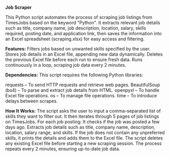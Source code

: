 **Job Scraper**

This Python script automates the process of scraping job listings from TimesJobs based on the keyword "Python". It extracts relevant job details such as title, company name, job description, location, salary, skills required, posting date, and application link, then saves the information into an Excel spreadsheet (scraping.xlsx) for easy access and filtering.

**Features:**
Filters jobs based on unwanted skills specified by the user.
Stores job details in an Excel file, appending new data dynamically.
Deletes the previous Excel file before each run to ensure fresh data.
Runs continuously in a loop, scraping job data every 2 minutes.

**Dependencies:**
This script requires the following Python libraries:

requests – To send HTTP requests and retrieve web pages.
BeautifulSoup (bs4) – To parse and extract job details from HTML.
openpyxl – To handle Excel file operations.
os – To manage file operations.
time – To introduce delays between scrapes.

**How It Works:**
The script asks the user to input a comma-separated list of skills they want to filter out.
It then iterates through 5 pages of job listings on TimesJobs.
For each job posting:
It checks if the job was posted a few days ago.
Extracts job details such as title, company name, description, location, salary range, and skills.
If the job does not contain any unpreferred skills, it prints the details and adds them to the Excel file.
The script deletes any existing Excel file before starting a new scraping session.
The process repeats every 2 minutes, ensuring up-to-date job data.

